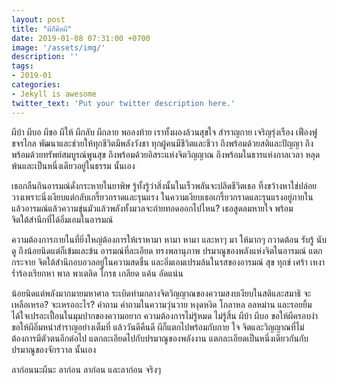 ```yaml
---
layout: post
title: "ผีก็คือผี"
date: 2019-01-08 07:31:00 +0700
image: '/assets/img/'
description: ''
tags:
- 2019-01
categories:
- Jekyll is awesome
twitter_text: 'Put your twitter description here.'
---
```

ผีบ้า ผีบอ ผีขอ ผีให้ ผีกลับ ผีกลาย พอลงท้าย เราทั้งผองล้วนสุขใจ สำราญกาย เจริญรุ่งเรือง เฟืองฟู ขจรไกล พัฒนาและช่วยให้ทุกชีวิตมีพลังวังชา ทุกผู้คนมีชีวิตและชีวา ถึงพร้อมด้วยสติและปัญญา ถึงพร้อมด้วยทรัพย์สมบูรณ์พูนสุข ถึงพร้อมด้วยอิสระแห่งจิตวิญญาณ ถึงพร้อมในธารแห่งกาลเวลา หลุดพ้นและเป็นหนึ่งเดียวอยู่ในธรรม นั้นเอง

เธอกลืนกินอารมณ์ดั่งกระหายในยาพิษ รู้ทั้งรู้ว่าสิ่งนั้นในเร็วพลันจะปลิดชีวิตเธอ ทิ้งขว้างหาใช่ปล่อยวางเพราะนิ่งเงียบแต่กลับเกรี้ยวกราดและรุนแรง ในความเงียบเธอเกรี้ยวกราดและรุนแรงอยู่ภายใน แล้วอารมณ์แล้วความขุ่นมัวแล้วพลังทั้งมวลจะถ่ายทอดออกไปไหน? เธอสูดลมหายใจ พร้อมจิตใต้สำนึกที่ได้อิ่มเอมในอารมณ์

ความต้องการภายในที่ยิ่งใหญ่ต้องการให้เราหามา หามา หามา และหาๆ มา ให้มากๆ กวาดต้อน รับรู้ นับดู ถึงน้อยนิดแต่ก็เข้มและข้น อารมณ์ที่ละเอียด ทรงพลานุภาพ ปรมาณูของพลังแห่งจิตในอารมณ์ แตกกระจาย จิตใต้สำนึกอบอวลอยู่ในความสดชื่น และอิ่มเอมเปรมล้นในรสของอารมณ์ สุข ทุกข์ เศร้า เหงา ร่ำร้องเรียกหา พาล พาเตลิด โกรธ เกลียด แค้น อัดแน่น

น้อยนิดแต่พลังมากมายมหาศาล ระเบิดท่ามกลางจิตวิญญาณของความสงบเงียบในสติและสมาธิ จะเหลือเหรอ? จะเหรออะไร? คำถาม คำถามในความวุ่นวาย หงุดหงิด โกลาหล อลหม่าน และรอยยิ้มได้ใจเปรอะเปื้อนในมุมปากของความอยาก ความต้องการไม่รู้หมด ไม่รู้สิ้น ผีบ้า ผีบอ ขอให้ผีครอบงำ ขอให้ผีอิ่มหนำสำราญอย่างเต็มที่ แล้ววันดีคืนดี ผีก็แตกไปพร้อมกับกาย ใจ จิตและวิญญาณที่ไม่ต้องการมีตัวตนอีกต่อไป แตกละเอียดไปกับปรมาณูของพลังงาน แตกละเอียดเป็นหนึ่งเดียวกันกับปรมาณูของจักรวาล นั้นเอง

ลาก่อนนะผีนะ ลาก่อน ลาก่อน และลาก่อน จริงๆ
